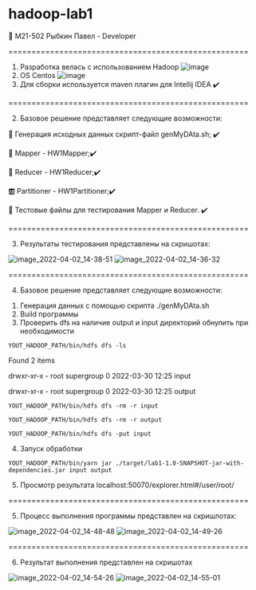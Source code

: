 # hadoop-lab1

🚀 М21-502 Рыбкин Павел - Developer

====================================================

1. Разработка велась с использованием Hadoop
  ![image](https://user-images.githubusercontent.com/72603507/161383343-2b571588-ea02-486d-b17c-e6615589e605.png)
2. OS Centos
![image](https://user-images.githubusercontent.com/72603507/161383397-7842ac80-c147-401f-bdce-dc513d9713af.png)
3. Для сборки используется maven плагин для Intellij IDEA
✔️ 

====================================================

2. Базовое решение представляет следующие возможности:

 🍕 Генерация исходных данных скрипт-файл genMyDAta.sh; ✔️

 🍔 Mapper - HW1Mapper;✔️
 
 🍈 Reducer - HW1Reducer;✔️
 
 🆎 Partitioner - HW1Partitioner;✔️

 📄 Тестовые файлы для тестирования Mapper и Reducer. ✔️

====================================================

3. Результаты тестирования представлены на скришотах:


![image_2022-04-02_14-38-51](https://user-images.githubusercontent.com/72603507/161383112-67129e5e-b79c-468e-8ca8-e22b3418253b.png)
![image_2022-04-02_14-36-32](https://user-images.githubusercontent.com/72603507/161383105-e5e46374-dd42-4b24-b4ce-2e188ff71c91.png)


====================================================

4. Базовое решение представляет следующие возможности:

 1) Генерация данных с помощью скрипта ./genMyDAta.sh
 2) Build программы
 3) Проверить dfs на наличие output и input директорий обнулить при необходимости
 
 ```Shell
 YOUT_HADOOP_PATH/bin/hdfs dfs -ls
 ```

Found 2 items

drwxr-xr-x   - root supergroup          0 2022-03-30 12:25 input

drwxr-xr-x   - root supergroup          0 2022-03-30 12:25 output

 ```Shell
 YOUT_HADOOP_PATH/bin/hdfs dfs -rm -r input

 YOUT_HADOOP_PATH/bin/hdfs dfs -rm -r output

 YOUT_HADOOP_PATH/bin/hdfs dfs -put input
 ```


 4) Запуск обработки

 ```Shell
 YOUT_HADOOP_PATH/bin/yarn jar ./target/lab1-1.0-SNAPSHOT-jar-with-dependencies.jar input output
 ```

 5) Просмотр результата localhost:50070/explorer.html#/user/root/

====================================================

5. Процесс выполнения программы представлен на скришлотах:

![image_2022-04-02_14-48-48](https://user-images.githubusercontent.com/72603507/161383111-09ad5173-4f86-4a99-b0cd-1d6a6456389b.png)
![image_2022-04-02_14-49-26](https://user-images.githubusercontent.com/72603507/161383107-083ab9f5-a3d1-4395-a402-4877460ea77c.png)

====================================================

6. Результат выполнения представлен на скришотах


![image_2022-04-02_14-54-26](https://user-images.githubusercontent.com/72603507/161383110-70d2411a-11e4-4a4e-9027-39b990cdd79f.png)
![image_2022-04-02_14-55-01](https://user-images.githubusercontent.com/72603507/161383103-65ef7eef-f1ae-4afc-b806-c1d27051ba71.png)
